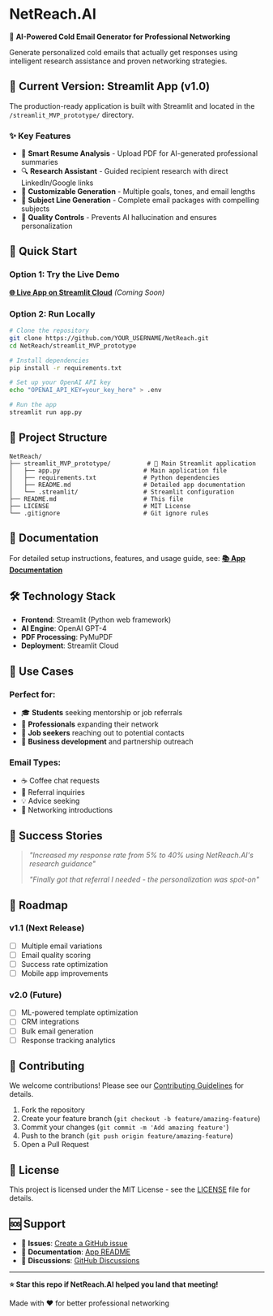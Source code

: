 # NetReach.AI 

🚀 **AI-Powered Cold Email Generator for Professional Networking**

Generate personalized cold emails that actually get responses using intelligent research assistance and proven networking strategies.

## 🎯 Current Version: Streamlit App (v1.0)

The production-ready application is built with Streamlit and located in the `/streamlit_MVP_prototype/` directory.

### ✨ Key Features
- 📄 **Smart Resume Analysis** - Upload PDF for AI-generated professional summaries
- 🔍 **Research Assistant** - Guided recipient research with direct LinkedIn/Google links
- 🎯 **Customizable Generation** - Multiple goals, tones, and email lengths
- 📧 **Subject Line Generation** - Complete email packages with compelling subjects
- 🤖 **Quality Controls** - Prevents AI hallucination and ensures personalization

## 🚀 Quick Start

### Option 1: Try the Live Demo
**[🌐 Live App on Streamlit Cloud](https://netreach-ai.streamlit.app)** *(Coming Soon)*

### Option 2: Run Locally
```bash
# Clone the repository
git clone https://github.com/YOUR_USERNAME/NetReach.git
cd NetReach/streamlit_MVP_prototype

# Install dependencies
pip install -r requirements.txt

# Set up your OpenAI API key
echo "OPENAI_API_KEY=your_key_here" > .env

# Run the app
streamlit run app.py
```

## 📁 Project Structure

```
NetReach/
├── streamlit_MVP_prototype/          # 🎯 Main Streamlit application
│   ├── app.py                       # Main application file
│   ├── requirements.txt             # Python dependencies
│   ├── README.md                    # Detailed app documentation
│   └── .streamlit/                  # Streamlit configuration
├── README.md                        # This file
├── LICENSE                          # MIT License
└── .gitignore                       # Git ignore rules
```

## 📖 Documentation

For detailed setup instructions, features, and usage guide, see:
**[📚 App Documentation](./streamlit_MVP_prototype/README.md)**

## 🛠️ Technology Stack

- **Frontend**: Streamlit (Python web framework)
- **AI Engine**: OpenAI GPT-4
- **PDF Processing**: PyMuPDF
- **Deployment**: Streamlit Cloud

## 🎯 Use Cases

### Perfect for:
- 🎓 **Students** seeking mentorship or job referrals
- 💼 **Professionals** expanding their network
- 🚀 **Job seekers** reaching out to potential contacts
- 🤝 **Business development** and partnership outreach

### Email Types:
- ☕ Coffee chat requests
- 🔗 Referral inquiries  
- 💡 Advice seeking
- 🤝 Networking introductions

## 🌟 Success Stories

> *"Increased my response rate from 5% to 40% using NetReach.AI's research guidance"*
> 
> *"Finally got that referral I needed - the personalization was spot-on"*

## 🚧 Roadmap

### v1.1 (Next Release)
- [ ] Multiple email variations
- [ ] Email quality scoring
- [ ] Success rate optimization
- [ ] Mobile app improvements

### v2.0 (Future)
- [ ] ML-powered template optimization
- [ ] CRM integrations
- [ ] Bulk email generation
- [ ] Response tracking analytics

## 🤝 Contributing

We welcome contributions! Please see our [Contributing Guidelines](./streamlit_MVP_prototype/README.md#contributing) for details.

1. Fork the repository
2. Create your feature branch (`git checkout -b feature/amazing-feature`)
3. Commit your changes (`git commit -m 'Add amazing feature'`)
4. Push to the branch (`git push origin feature/amazing-feature`)
5. Open a Pull Request

## 📝 License

This project is licensed under the MIT License - see the [LICENSE](LICENSE) file for details.

## 🆘 Support

- 📧 **Issues**: [Create a GitHub issue](https://github.com/YOUR_USERNAME/NetReach/issues)
- 📖 **Documentation**: [App README](./streamlit_MVP_prototype/README.md)
- 💬 **Discussions**: [GitHub Discussions](https://github.com/YOUR_USERNAME/NetReach/discussions)

---

**⭐ Star this repo if NetReach.AI helped you land that meeting!**

Made with ❤️ for better professional networking

